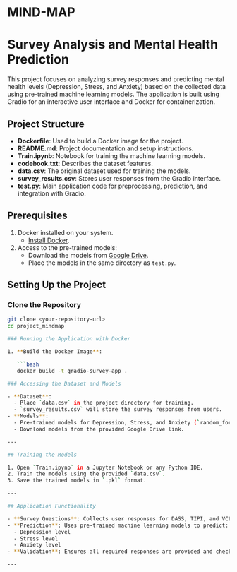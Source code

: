 # MIND-MAP

# Survey Analysis and Mental Health Prediction

This project focuses on analyzing survey responses and predicting mental health levels (Depression, Stress, and Anxiety) based on the collected data using pre-trained machine learning models. The application is built using Gradio for an interactive user interface and Docker for containerization.

## Project Structure

- **Dockerfile**: Used to build a Docker image for the project.
- **README.md**: Project documentation and setup instructions.
- **Train.ipynb**: Notebook for training the machine learning models.
- **codebook.txt**: Describes the dataset features.
- **data.csv**: The original dataset used for training the models.
- **survey_results.csv**: Stores user responses from the Gradio interface.
- **test.py**: Main application code for preprocessing, prediction, and integration with Gradio.

## Prerequisites

1. Docker installed on your system.
   - [Install Docker](https://docs.docker.com/get-docker/).
2. Access to the pre-trained models:
   - Download the models from [Google Drive](https://your-google-drive-link-here).
   - Place the models in the same directory as `test.py`.

## Setting Up the Project

### Clone the Repository

```bash
git clone <your-repository-url>
cd project_mindmap

### Running the Application with Docker

1. **Build the Docker Image**:

   ```bash
   docker build -t gradio-survey-app .

### Accessing the Dataset and Models

- **Dataset**:
  - Place `data.csv` in the project directory for training.
  - `survey_results.csv` will store the survey responses from users.
- **Models**:
  - Pre-trained models for Depression, Stress, and Anxiety (`random_forest_Depression.pkl`, `random_forest_stress.pkl`, `random_forest_anxiety.pkl`) must be placed in the project directory.
  - Download models from the provided Google Drive link.

---

## Training the Models

1. Open `Train.ipynb` in a Jupyter Notebook or any Python IDE.
2. Train the models using the provided `data.csv`.
3. Save the trained models in `.pkl` format.

---

## Application Functionality

- **Survey Questions**: Collects user responses for DASS, TIPI, and VCL questions.
- **Prediction**: Uses pre-trained machine learning models to predict:
  - Depression level
  - Stress level
  - Anxiety level
- **Validation**: Ensures all required responses are provided and checks for invalid inputs.

---


